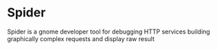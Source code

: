 Spider
======

Spider is a gnome developer tool for debugging HTTP services building graphically complex requests and display raw result
